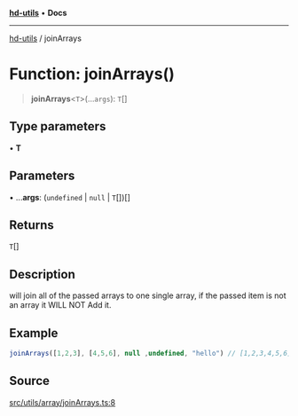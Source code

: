 [**hd-utils**](../README.md) • **Docs**

***

[hd-utils](../globals.md) / joinArrays

# Function: joinArrays()

> **joinArrays**\<`T`\>(...`args`): `T`[]

## Type parameters

• **T**

## Parameters

• ...**args**: (`undefined` \| `null` \| `T`[])[]

## Returns

`T`[]

## Description

will join all of the passed arrays to one single array, if the passed item is not an array it WILL NOT Add it.

## Example

```ts
joinArrays([1,2,3], [4,5,6], null ,undefined, "hello") // [1,2,3,4,5,6]
```

## Source

[src/utils/array/joinArrays.ts:8](https://github.com/AhmadHddad/h-utils/blob/f7bb9ae71f981ffef49079271b9540862594b7e6/src/utils/array/joinArrays.ts#L8)
